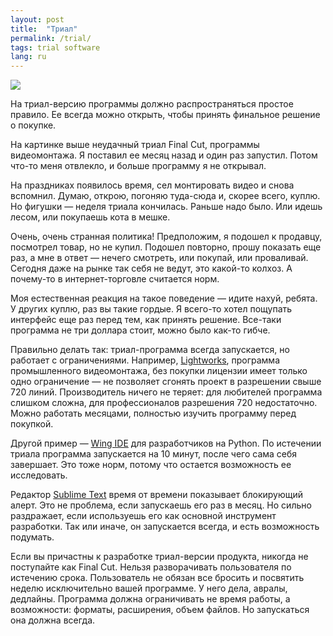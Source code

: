 ```yaml
---
layout: post
title:  "Триал"
permalink: /trial/
tags: trial software
lang: ru
---
```


![](https://user-images.githubusercontent.com/1059232/50637814-7f694200-0f6c-11e9-9fda-be398bff5c2b.png)

На триал-версию программы должно распространяться простое правило. Ее всегда
можно открыть, чтобы принять финальное решение о покупке.

На картинке выше неудачный триал Final Cut, программы видеомонтажа. Я поставил
ее месяц назад и один раз запустил. Потом что-то меня отвлекло, и больше
программу я не открывал.

На праздниках появилось время, сел монтировать видео и снова вспомнил. Думаю,
открою, погоняю туда-сюда и, скорее всего, куплю. Но фигушки — неделя триала
кончилась. Раньше надо было. Или идешь лесом, или покупаешь кота в мешке.

Очень, очень странная политика! Предположим, я подошел к продавцу, посмотрел
товар, но не купил. Подошел повторно, прошу показать еще раз, а мне в ответ —
нечего смотреть, или покупай, или проваливай. Сегодня даже на рынке так себя не
ведут, это какой-то колхоз. А почему-то в интернет-торговле считается норм.

Моя естественная реакция на такое поведение — идите нахуй, ребята. У других
куплю, раз вы такие гордые. Я всего-то хотел пощупать интерфейс еще раз перед
тем, как принять решение. Все-таки программа не три доллара стоит, можно было
как-то гибче.

Правильно делать так: триал-программа всегда запускается, но работает с
ограничениями. Например, [Lightworks](https://www.lwks.com/), программа
промышленного видеомонтажа, без покупки лицензии имеет только одно ограничение —
не позволяет сгонять проект в разрешении свыше 720 линий. Производитель ничего
не теряет: для любителей программа слишком сложна, для профессионалов разрешения
720 недостаточно. Можно работать месяцами, полностью изучить программу перед
покупкой.

Другой пример — [Wing IDE](https://wingware.com/) для разработчиков на
Python. По истечении триала программа запускается на 10 минут, после чего сама
себя завершает. Это тоже норм, потому что остается возможность ее исследовать.

Редактор [Sublime Text](https://www.sublimetext.com/) время от времени
показывает блокирующий алерт. Это не проблема, если запускаешь его раз в
месяц. Но сильно раздражает, если используешь его как основной инструмент
разработки. Так или иначе, он запускается всегда, и есть возможность подумать.

Если вы причастны к разработке триал-версии продукта, никогда не поступайте как
Final Cut. Нельзя разворачивать пользователя по истечению срока. Пользователь не
обязан все бросить и посвятить неделю исключительно вашей программе. У него
дела, авралы, дедлайны. Программа должна ограничивать не время работы, а
возможности: форматы, расширения, объем файлов. Но запускаться она должна
всегда.
